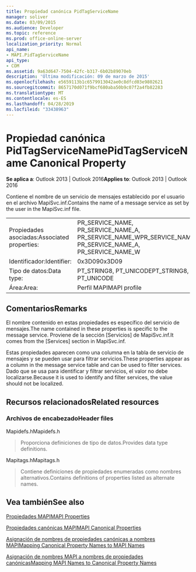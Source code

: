 ```yaml
---
title: Propiedad canónica PidTagServiceName
manager: soliver
ms.date: 03/09/2015
ms.audience: Developer
ms.topic: reference
ms.prod: office-online-server
localization_priority: Normal
api_name:
- MAPI.PidTagServiceName
api_type:
- COM
ms.assetid: 9a63d647-7504-42fc-b317-6b02b89070eb
description: 'Última modificación: 09 de marzo de 2015'
ms.openlocfilehash: e5659113b1c6579913042ae0c8dfcd03e9802621
ms.sourcegitcommit: 8657170d071f9bcf680aba50b9c07f2a4fb82283
ms.translationtype: MT
ms.contentlocale: es-ES
ms.lasthandoff: 04/28/2019
ms.locfileid: "33438963"
---
```

# <a name="pidtagservicename-canonical-property"></a><span data-ttu-id="c8afa-103">Propiedad canónica PidTagServiceName</span><span class="sxs-lookup"><span data-stu-id="c8afa-103">PidTagServiceName Canonical Property</span></span>

  
  
<span data-ttu-id="c8afa-104">**Se aplica a**: Outlook 2013 | Outlook 2016</span><span class="sxs-lookup"><span data-stu-id="c8afa-104">**Applies to**: Outlook 2013 | Outlook 2016</span></span> 
  
<span data-ttu-id="c8afa-105">Contiene el nombre de un servicio de mensajes establecido por el usuario en el archivo MapiSvc.inf.</span><span class="sxs-lookup"><span data-stu-id="c8afa-105">Contains the name of a message service as set by the user in the MapiSvc.inf file.</span></span>
  
|||
|:-----|:-----|
|<span data-ttu-id="c8afa-106">Propiedades asociadas:</span><span class="sxs-lookup"><span data-stu-id="c8afa-106">Associated properties:</span></span>  <br/> |<span data-ttu-id="c8afa-107">PR_SERVICE_NAME, PR_SERVICE_NAME_A, PR_SERVICE_NAME_W</span><span class="sxs-lookup"><span data-stu-id="c8afa-107">PR_SERVICE_NAME, PR_SERVICE_NAME_A, PR_SERVICE_NAME_W</span></span>  <br/> |
|<span data-ttu-id="c8afa-108">Identificador:</span><span class="sxs-lookup"><span data-stu-id="c8afa-108">Identifier:</span></span>  <br/> |<span data-ttu-id="c8afa-109">0x3D09</span><span class="sxs-lookup"><span data-stu-id="c8afa-109">0x3D09</span></span>  <br/> |
|<span data-ttu-id="c8afa-110">Tipo de datos:</span><span class="sxs-lookup"><span data-stu-id="c8afa-110">Data type:</span></span>  <br/> |<span data-ttu-id="c8afa-111">PT_STRING8, PT_UNICODE</span><span class="sxs-lookup"><span data-stu-id="c8afa-111">PT_STRING8, PT_UNICODE</span></span>  <br/> |
|<span data-ttu-id="c8afa-112">Área:</span><span class="sxs-lookup"><span data-stu-id="c8afa-112">Area:</span></span>  <br/> |<span data-ttu-id="c8afa-113">Perfil MAPI</span><span class="sxs-lookup"><span data-stu-id="c8afa-113">MAPI profile</span></span>  <br/> |
   
## <a name="remarks"></a><span data-ttu-id="c8afa-114">Comentarios</span><span class="sxs-lookup"><span data-stu-id="c8afa-114">Remarks</span></span>

<span data-ttu-id="c8afa-115">El nombre contenido en estas propiedades es específico del servicio de mensajes.</span><span class="sxs-lookup"><span data-stu-id="c8afa-115">The name contained in these properties is specific to the message service.</span></span> <span data-ttu-id="c8afa-116">Proviene de la sección [Servicios] de MapiSvc.inf.</span><span class="sxs-lookup"><span data-stu-id="c8afa-116">It comes from the [Services] section in MapiSvc.inf.</span></span>
  
<span data-ttu-id="c8afa-117">Estas propiedades aparecen como una columna en la tabla de servicio de mensajes y se pueden usar para filtrar servicios.</span><span class="sxs-lookup"><span data-stu-id="c8afa-117">These properties appear as a column in the message service table and can be used to filter services.</span></span> <span data-ttu-id="c8afa-118">Dado que se usa para identificar y filtrar servicios, el valor no debe localizarse.</span><span class="sxs-lookup"><span data-stu-id="c8afa-118">Because it is used to identify and filter services, the value should not be localized.</span></span>
  
## <a name="related-resources"></a><span data-ttu-id="c8afa-119">Recursos relacionados</span><span class="sxs-lookup"><span data-stu-id="c8afa-119">Related resources</span></span>

### <a name="header-files"></a><span data-ttu-id="c8afa-120">Archivos de encabezado</span><span class="sxs-lookup"><span data-stu-id="c8afa-120">Header files</span></span>

<span data-ttu-id="c8afa-121">Mapidefs.h</span><span class="sxs-lookup"><span data-stu-id="c8afa-121">Mapidefs.h</span></span>
  
> <span data-ttu-id="c8afa-122">Proporciona definiciones de tipo de datos.</span><span class="sxs-lookup"><span data-stu-id="c8afa-122">Provides data type definitions.</span></span>
    
<span data-ttu-id="c8afa-123">Mapitags.h</span><span class="sxs-lookup"><span data-stu-id="c8afa-123">Mapitags.h</span></span>
  
> <span data-ttu-id="c8afa-124">Contiene definiciones de propiedades enumeradas como nombres alternativos.</span><span class="sxs-lookup"><span data-stu-id="c8afa-124">Contains definitions of properties listed as alternate names.</span></span>
    
## <a name="see-also"></a><span data-ttu-id="c8afa-125">Vea también</span><span class="sxs-lookup"><span data-stu-id="c8afa-125">See also</span></span>



[<span data-ttu-id="c8afa-126">Propiedades MAPI</span><span class="sxs-lookup"><span data-stu-id="c8afa-126">MAPI Properties</span></span>](mapi-properties.md)
  
[<span data-ttu-id="c8afa-127">Propiedades canónicas MAPI</span><span class="sxs-lookup"><span data-stu-id="c8afa-127">MAPI Canonical Properties</span></span>](mapi-canonical-properties.md)
  
[<span data-ttu-id="c8afa-128">Asignación de nombres de propiedades canónicas a nombres MAPI</span><span class="sxs-lookup"><span data-stu-id="c8afa-128">Mapping Canonical Property Names to MAPI Names</span></span>](mapping-canonical-property-names-to-mapi-names.md)
  
[<span data-ttu-id="c8afa-129">Asignación de nombres MAPI a nombres de propiedades canónicas</span><span class="sxs-lookup"><span data-stu-id="c8afa-129">Mapping MAPI Names to Canonical Property Names</span></span>](mapping-mapi-names-to-canonical-property-names.md)

